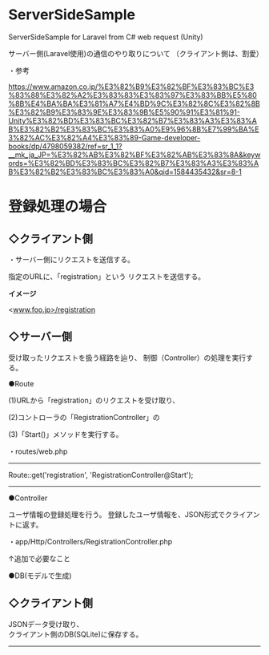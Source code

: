 # ServerSideSample
ServerSideSample for Laravel from C# web request (Unity)
  
サーバー側(Laravel使用)の通信のやり取りについて
（クライアント側は、割愛）
  
・参考
  
https://www.amazon.co.jp/%E3%82%B9%E3%82%BF%E3%83%BC%E3%83%88%E3%82%A2%E3%83%83%E3%83%97%E3%83%BB%E5%80%8B%E4%BA%BA%E3%81%A7%E4%BD%9C%E3%82%8C%E3%82%8B%E3%82%B9%E3%83%9E%E3%83%9B%E5%90%91%E3%81%91-Unity%E3%82%BD%E3%83%BC%E3%82%B7%E3%83%A3%E3%83%AB%E3%82%B2%E3%83%BC%E3%83%A0%E9%96%8B%E7%99%BA%E3%82%AC%E3%82%A4%E3%83%89-Game-developer-books/dp/4798059382/ref=sr_1_1?__mk_ja_JP=%E3%82%AB%E3%82%BF%E3%82%AB%E3%83%8A&keywords=%E3%82%BD%E3%83%BC%E3%82%B7%E3%83%A3%E3%83%AB%E3%82%B2%E3%83%BC%E3%83%A0&qid=1584435432&sr=8-1
  
  
# 登録処理の場合
  
  
## ◇クライアント側
  
・サーバー側にリクエストを送信する。  
  
指定のURLに、「registration」という
リクエストを送信する。
  
**イメージ**
  
<www.foo.jp>/registration
  
  
## ◇サーバー側  

受け取ったリクエストを扱う経路を辿り、
制御（Controller）の処理を実行する。


●Route
  
(1)URLから「registration」のリクエストを受け取り、
  
(2)コントローラの「RegistrationController」の
  
(3)「Start()」メソッドを実行する。
  
・routes/web.php
***

Route::get('registration', 'RegistrationController@Start');

***
  
●Controller
  
ユーザ情報の登録処理を行う。
登録したユーザ情報を、JSON形式でクライアントに返す。
  
・app/Http/Controllers/RegistrationController.php
  
↑追加で必要なこと  
  
●DB(モデルで生成)  


## ◇クライアント側

JSONデータ受け取り、  
クライアント側のDB(SQLite)に保存する。

---------------
